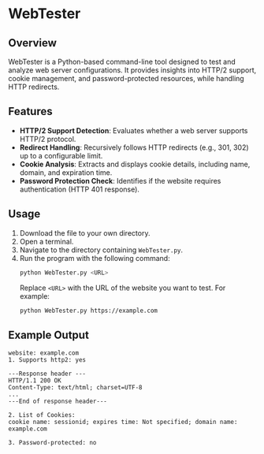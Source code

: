 # WebTester

## Overview
WebTester is a Python-based command-line tool designed to test and analyze web server configurations. It provides insights into HTTP/2 support, cookie management, and password-protected resources, while handling HTTP redirects.

## Features
- **HTTP/2 Support Detection**: Evaluates whether a web server supports HTTP/2 protocol.
- **Redirect Handling**: Recursively follows HTTP redirects (e.g., 301, 302) up to a configurable limit.
- **Cookie Analysis**: Extracts and displays cookie details, including name, domain, and expiration time.
- **Password Protection Check**: Identifies if the website requires authentication (HTTP 401 response).

## Usage
1. Download the file to your own directory.
2. Open a terminal.
3. Navigate to the directory containing `WebTester.py`.
4. Run the program with the following command:
   ```bash
   python WebTester.py <URL>
   ```
   Replace `<URL>` with the URL of the website you want to test. For example:
   ```bash
   python WebTester.py https://example.com
   ```

## Example Output
```text
website: example.com
1. Supports http2: yes

---Response header ---
HTTP/1.1 200 OK
Content-Type: text/html; charset=UTF-8
...
---End of response header---

2. List of Cookies:
cookie name: sessionid; expires time: Not specified; domain name: example.com

3. Password-protected: no
```

